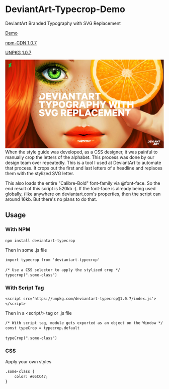 # DeviantArt-Typecrop-Demo

DeviantArt Branded Typography with SVG Replacement

[Demo](https://typecrop.web.app/)

[npm-CDN 1.0.7](https://npm-cdn.herokuapp.com/deviantart-typecrop@1.0.7/index.js)

[UNPKG 1.0.7](https://unpkg.com/deviantart-typecrop@1.0.7/index.js)

<img style='pointer-events: none' src='https://raw.githubusercontent.com/marioluevanos/DeviantArt-TypeCrop-Demo/master/preview.jpg'/>
When the style guide was developed, as a CSS designer, it was painful to manually crop the letters of the alphabet. This process was done by our design team over repeatedly. This is a tool I used at DeviantArt to automate that process.  It crops out the first and last letters of a headline and replaces them with the stylized SVG letter.  


This also loads the entire "Calibre-Bold" font-family via @font-face. So the end result of this script is 520kb :(. If the font-face is already being used globally, (like anywhere on deviantart.com's properties, then the script can around 16kb. But there's no plans to do that.

## Usage
### With NPM
```
npm install deviantart-typecrop
```
Then in some .js file
```
import typecrop from 'deviantart-typecrop'

/* Use a CSS selector to apply the stylized crop */
typecrop(".some-class")
```
### With Script Tag
```
<script src='https://unpkg.com/deviantart-typecrop@1.0.7/index.js'></script>
```
Then in a &lt;script/>  tag or .js file
```
/* With script tag, module gets exported as an object on the Window */
const typeCrop = typecrop.default

typeCrop(".some-class")
```
### CSS
Apply your own styles
```
.some-class {
	color: #05CC47;
}
```